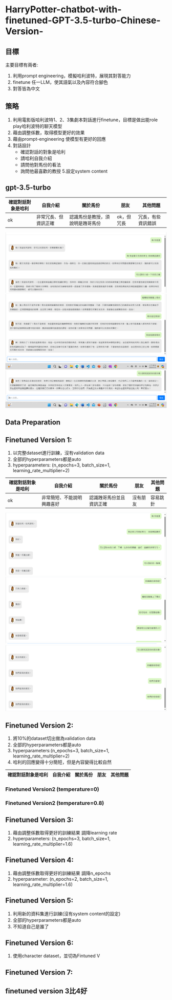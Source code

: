 # HarryPotter-chatbot-with-finetuned-GPT-3.5-turbo-Chinese-Version-

## 目標
主要目標有兩者:
1. 利用prompt engineering，模擬哈利波特，展現其對答能力
2. finetune 任一LLM，使其語氣以及內容符合腳色
3. 對答皆為中文

## 策略
1. 利用電影版哈利波特1、2、3集劇本對話進行finetune，目標是做出能role play哈利波特的聊天模型
2. 藉由調整係數，取得模型更好的效果
3. 藉由prompt-engineering 使模型有更好的回應
4. 對話設計
   - 確認對話的對象是哈利
   - 請哈利自我介紹
   - 請問他對馬份的看法
   - 詢問他最喜歡的教授
5.設定system content

## gpt-3.5-turbo

|確認對話對象是哈利|自我介紹|關於馬份|朋友|其他問題|
|----------------|-------|-------|-----|------|
|ok|非常冗長、但資訊正確|認識馬份是教授，須說明是跩哥馬份|ok，但冗長|冗長，有些資訊錯誤|

![image](gpt-3.5-turbo/result1.png)
![image](gpt-3.5-turbo/result2.png)
![image](gpt-3.5-turbo/result3.png)
   
## Data Preparation

## Finetuned Version 1:
1. 以完整dataset進行訓練，沒有validation data
2. 全部的hyperparameters都是auto
3. hyperparameters: (n_epochs=3, batch_size=1, learning_rate_multiplier=2)

|確認對話對象是哈利|自我介紹|關於馬份|朋友|其他問題|
|----------------|-------|-------|-----|------|
|ok|非常簡短、不能說明興趣喜好|認識跩哥馬份並且資訊正確|沒有朋友|容易跳針|

![image](finetune_version1/result1.png)
![image](finetune_version1/result2.png)
![image](finetune_version1/result3.png)
## Finetuned Version 2:
1. 將10%的dataset切出做為validation data
2. 全部的hyperparameters都是auto
3. hyperparameters:(n_epochs=3, batch_size=1, learning_rate_multiplier=2)
4. 哈利的回應變得十分簡短，但是內容變得比較自然

|確認對話對象是哈利|自我介紹|關於馬份|朋友|其他問題|
|----------------|-------|-------|-----|------|

### Finetuned Version2 (temperature=0)

### Finetuned Version2 (temperature=0.8)
## Finetuned Version 3:
1. 藉由調整係數取得更好的訓練結果 調降learning rate
2. hyperparameters: (n_epochs=3, batch_size=1, learning_rate_multiplier=1.6)
## Finetuned Version 4:
1. 藉由調整係數取得更好的訓練結果 調降n_epochs
2. hyperparameter: (n_epochs=2, batch_size=1, learning_rate_multiplier=1.6)
## Finetuned Version 5:
1. 利用新的資料集進行訓練(沒有system content的設定)
2. 全部的hyperparameters都是auto
3. 不知道自己是誰了

## Finetuned Version 6:
1. 使用character dataset，並切為Fintuned V

## Finetuned Version 7:

## finetuned version 3比4好

